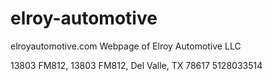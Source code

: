 # elroy-automotive
elroyautomotive.com
Webpage of Elroy Automotive LLC

13803 FM812, 13803 FM812, Del Valle, TX 78617
5128033514